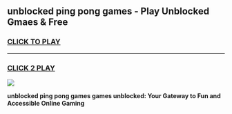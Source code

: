 
## unblocked ping pong games - Play Unblocked Gmaes & Free
<h3>
<a href="https://premium.freeplayer.one?title=unblocked_ping_pong_games&ref=20F">CLICK TO PLAY</a></h3>
<hr>

<h3>
<a href="https://premium.freeplayer.one?title=unblocked_ping_pong_games&ref=20F">CLICK 2 PLAY</a>
  
</h3>

<a href="https://premium.freeplayer.one?title=unblocked_ping_pong_games&ref=20F/"><img src="https://clearcache.store/games.png"></a>


**unblocked ping pong games games unblocked: Your Gateway to Fun and Accessible Online Gaming**
